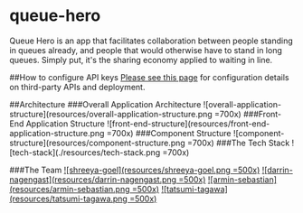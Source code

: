 # queue-hero

Queue Hero is an app that facilitates collaboration between people standing in queues already, and people that would otherwise have to stand in long queues. Simply put, it's the sharing economy applied to waiting in line.

##How to configure API keys
[Please see this page](api_keys.md) for configuration details on third-party APIs and deployment.

##Architecture
###Overall Application Architecture
![overall-application-structure](resources/overall-application-structure.png =700x)
###Front-End Application Structure
![front-end-structure](resources/front-end-application-structure.png =700x)
###Component Structure
![component-structure](resources/component-structure.png =700x)
###The Tech Stack
![tech-stack](./resources/tech-stack.png =700x)


###The Team
[![shreeya-goel](resources/shreeya-goel.png =500x)](https://github.com/shreeya)
[![darrin-nagengast](resources/darrin-nagengast.png =500x)](https://github.com/darrinmn9)
[![armin-sebastian](resources/armin-sebastian.png =500x)](https://github.com/arminsebastian)
[![tatsumi-tagawa](resources/tatsumi-tagawa.png =500x)](https://github.com/tatsumitagawa)

